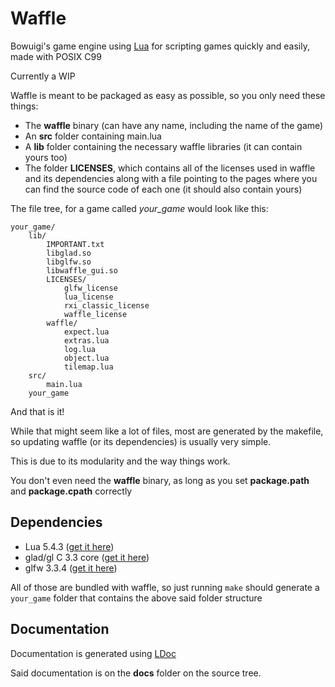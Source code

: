 # Waffle

Bowuigi's game engine using [Lua](https://lua.org) for scripting games quickly and easily, made with POSIX C99

Currently a WIP

Waffle is meant to be packaged as easy as possible, so you only need these things:

- The **waffle** binary (can have any name, including the name of the game)
- An **src** folder containing main.lua
- A **lib** folder containing the necessary waffle libraries (it can contain yours too)
- The folder **LICENSES**, which contains all of the licenses used in waffle and its dependencies along with a file pointing to the pages where you can find the source code of each one (it should also contain yours)

The file tree, for a game called *your_game* would look like this:

```
your_game/
	lib/
		IMPORTANT.txt
		libglad.so
		libglfw.so
		libwaffle_gui.so
		LICENSES/
			glfw_license
			lua_license
			rxi_classic_license
			waffle_license
		waffle/
			expect.lua
			extras.lua
			log.lua
			object.lua
			tilemap.lua
	src/
		main.lua
	your_game
```

And that is it!

While that might seem like a lot of files, most are generated by the makefile, so updating waffle (or its dependencies) is usually very simple.

This is due to its modularity and the way things work.

You don't even need the **waffle** binary, as long as you set **package.path** and **package.cpath** correctly

Dependencies
---

- Lua 5.4.3 ([get it here](https://www.lua.org/download.html))
- glad/gl C 3.3 core  ([get it here](https://glad.dav1d.de/#language=c&specification=gl&api=gl%3D3.3&api=gles1%3Dnone&api=gles2%3Dnone&api=glsc2%3Dnone&profile=core&loader=on&localfiles=on))
- glfw 3.3.4 ([get it here](https://github.com/glfw/glfw/releases/download/3.3.4/glfw-3.3.4.zip))

All of those are bundled with waffle, so just running `make` should generate a `your_game` folder that contains the above said folder structure

Documentation
---

Documentation is generated using [LDoc](https://github.com/lunarmodules/LDoc)

Said documentation is on the **docs** folder on the source tree.
